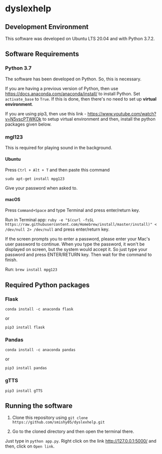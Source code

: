# dyslexhelp

## Development Environment
This software was developed on Ubuntu LTS 20.04 and with Python 3.7.2. 

## Software Requirements

### Python 3.7
The software has been developed on Python. So, this is necessary.

If you are having a previous version of Python, then use https://docs.anaconda.com/anaconda/install/ to install Python. Set `activate_base` to `True`. If this is done, then there's no need to set up **virtual environment**.

If you are using pip3, then use this link - https://www.youtube.com/watch?v=N5vscPTWKOk to setup virtual environment and then, install the python packages given below.


### mgl123
This is required for playing sound in the background. 

#### Ubuntu
Press `Ctrl + Alt + T` and then paste this command

`sudo apt-get install mpg123`

Give your password when asked to.

#### macOS
Press `Command+Space` and type Terminal and press enter/return key.

Run in Terminal app:
`ruby -e "$(curl -fsSL https://raw.githubusercontent.com/Homebrew/install/master/install)" < /dev/null 2> /dev/null`
and press enter/return key.

If the screen prompts you to enter a password, please enter your Mac's user password to continue. When you type the password, it won't be displayed on screen, but the system would accept it. So just type your password and press ENTER/RETURN key. Then wait for the command to finish.

Run:
`brew install mpg123`

## Required Python packages

### Flask
`conda install -c anaconda flask`

or

`pip3 install flask`

### Pandas
`conda install -c anaconda pandas`

or

`pip3 install pandas`

### gTTS
`pip3 install gTTS`

## Running the software

1) Clone this repository using `git clone https://github.com/smishy05/dyslexhelp.git`

2) Go to the cloned directory and then open the terminal there. 

Just type in `python app.py`. Right click on the link http://127.0.0.1:5000/ and then, click on `Open link`.
